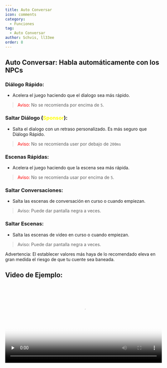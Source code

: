 ```yaml
---
title: Auto Conversar
icon: comments
category:
  - Funciones
tag:
  - Auto Conversar
author: Schvis, ll33ee
order: 8
---
```


## Auto Conversar: Habla automáticamente con los NPCs
### Diálogo Rápido:
- Acelera el juego haciendo que el dialogo sea más rápido.
> <span style="color:red;">Aviso:</span> No se recomienda por encima de `5`.
### Saltar Diálogo (<span style='color:yellow;'>Sponsor</span>):
- Salta el dialogo con un retraso personalizado. Es más seguro que Diálogo Rápido.
> <span style="color:red;">Aviso:</span> No se recomienda user por debajo de `200ms`
### Escenas Rápidas:
- Acelera el juego haciendo que la escena sea más rápida.
> <span style="color:red;">Aviso:</span> No se recomienda usar por encima de `5`.
### Saltar Conversaciones:
- Salta las escenas de conversación en curso o cuando empiezan.
> Aviso: Puede dar pantalla negra a veces.
### Saltar Escenas:
- Salta las escenas de video en curso o cuando empiezan.
> Aviso: Puede dar pantalla negra a veces.

Advertencia: El establecer valores más haya de lo recomendado eleva en gran medida el riesgo de que tu cuente sea baneada.

## Video de Ejemplo:

<video controls preload="none" width="100%" poster="https://nextcloud.atruicardona.xyz/s/7ceaQqesRBQcqxr/preview"><source src="https://nextcloud.atruicardona.xyz/s/7ceaQqesRBQcqxr/download" type="video/mp4"></video>


